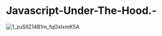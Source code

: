 # Javascript-Under-The-Hood.-
![1_zuSIIZ14B1m_fqOxIxmK5A](https://github.com/Ifan034/Javascript-Under-The-Hood.-/assets/82287162/f9051f1d-c0d9-4c10-9404-710e4fbd6437)
